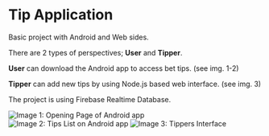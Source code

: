 # Tip Application

Basic project with Android and Web sides.

There are 2 types of perspectives; **User** and **Tipper**.

**User** can download the Android app to access bet tips. (see img. 1-2)

**Tipper** can add new tips by using Node.js based web interface. (see img. 3)

The project is using Firebase Realtime Database.

![Image 1: Opening Page of Android app](https://i.imgur.com/BzN7cKM.jpg)
![Image 2: Tips List on Android app](https://i.imgur.com/zztC9Ir.jpg)
![Image 3: Tippers Interface](https://i.imgur.com/AAXZq4x.png)
